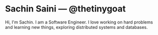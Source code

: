 # Sachin Saini — @thetinygoat
Hi, I'm Sachin. I am a Software Engineer. I love working on hard problems and learning new things, exploring distributed systems and databases.


